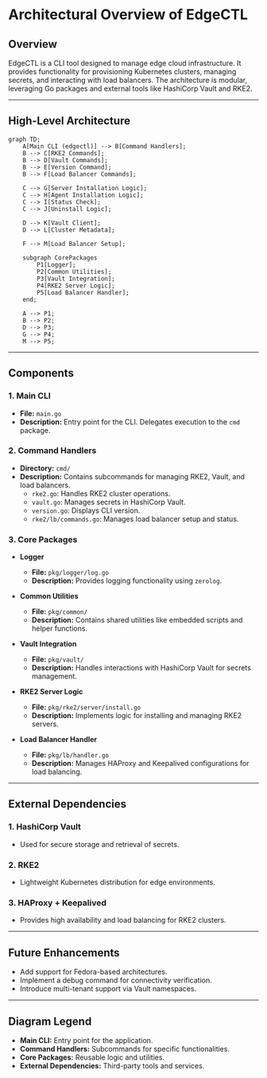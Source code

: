 # Architectural Overview of EdgeCTL

## Overview
EdgeCTL is a CLI tool designed to manage edge cloud infrastructure. It provides functionality for provisioning Kubernetes clusters, managing secrets, and interacting with load balancers. The architecture is modular, leveraging Go packages and external tools like HashiCorp Vault and RKE2.

---

## High-Level Architecture

```mermaid
graph TD;
    A[Main CLI (edgectl)] --> B[Command Handlers];
    B --> C[RKE2 Commands];
    B --> D[Vault Commands];
    B --> E[Version Command];
    B --> F[Load Balancer Commands];

    C --> G[Server Installation Logic];
    C --> H[Agent Installation Logic];
    C --> I[Status Check];
    C --> J[Uninstall Logic];

    D --> K[Vault Client];
    D --> L[Cluster Metadata];

    F --> M[Load Balancer Setup];

    subgraph CorePackages
        P1[Logger];
        P2[Common Utilities];
        P3[Vault Integration];
        P4[RKE2 Server Logic];
        P5[Load Balancer Handler];
    end;

    A --> P1;
    B --> P2;
    D --> P3;
    G --> P4;
    M --> P5;
```

---

## Components

### 1. **Main CLI**
- **File:** `main.go`
- **Description:** Entry point for the CLI. Delegates execution to the `cmd` package.

### 2. **Command Handlers**
- **Directory:** `cmd/`
- **Description:** Contains subcommands for managing RKE2, Vault, and load balancers.
  - `rke2.go`: Handles RKE2 cluster operations.
  - `vault.go`: Manages secrets in HashiCorp Vault.
  - `version.go`: Displays CLI version.
  - `rke2/lb/commands.go`: Manages load balancer setup and status.

### 3. **Core Packages**
- **Logger**
  - **File:** `pkg/logger/log.go`
  - **Description:** Provides logging functionality using `zerolog`.

- **Common Utilities**
  - **File:** `pkg/common/`
  - **Description:** Contains shared utilities like embedded scripts and helper functions.

- **Vault Integration**
  - **File:** `pkg/vault/`
  - **Description:** Handles interactions with HashiCorp Vault for secrets management.

- **RKE2 Server Logic**
  - **File:** `pkg/rke2/server/install.go`
  - **Description:** Implements logic for installing and managing RKE2 servers.

- **Load Balancer Handler**
  - **File:** `pkg/lb/handler.go`
  - **Description:** Manages HAProxy and Keepalived configurations for load balancing.

---

## External Dependencies

### 1. **HashiCorp Vault**
- Used for secure storage and retrieval of secrets.

### 2. **RKE2**
- Lightweight Kubernetes distribution for edge environments.

### 3. **HAProxy + Keepalived**
- Provides high availability and load balancing for RKE2 clusters.

---

## Future Enhancements
- Add support for Fedora-based architectures.
- Implement a debug command for connectivity verification.
- Introduce multi-tenant support via Vault namespaces.

---

## Diagram Legend
- **Main CLI:** Entry point for the application.
- **Command Handlers:** Subcommands for specific functionalities.
- **Core Packages:** Reusable logic and utilities.
- **External Dependencies:** Third-party tools and services.